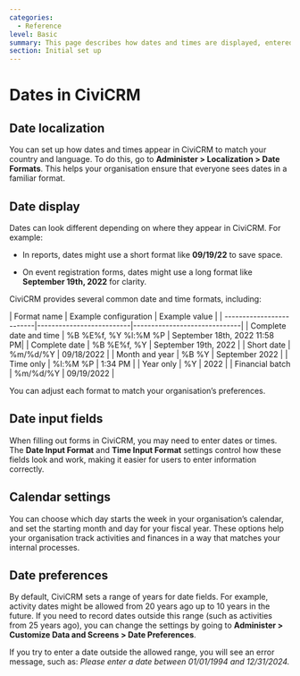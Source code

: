 ```yaml
---
categories:
  - Reference
level: Basic
summary: This page describes how dates and times are displayed, entered, and configured in CiviCRM, helping your organisation set up date formats and preferences to match your needs.
section: Initial set up
---
```


# Dates in CiviCRM

## Date localization

You can set up how dates and times appear in CiviCRM to match your country and language. To do this, go to **Administer > Localization > Date Formats**. This helps your organisation ensure that everyone sees dates in a familiar format.

## Date display

Dates can look different depending on where they appear in CiviCRM. For example:

- In reports, dates might use a short format like **09/19/22** to save space.

- On event registration forms, dates might use a long format like **September 19th, 2022** for clarity.

CiviCRM provides several common date and time formats, including:

| Format name             | Example configuration     | Example value                |
|
-------------------------|--------------------------|------------------------------|
| Complete date and time  | %B %E%f, %Y %l:%M %P     | September 18th, 2022 11:58 PM|
| Complete date           | %B %E%f, %Y              | September 19th, 2022         |
| Short date              | %m/%d/%Y                 | 09/18/2022                   |
| Month and year          | %B %Y                    | September 2022               |
| Time only               | %l:%M %P                 | 1:34 PM                      |
| Year only               | %Y                       | 2022                         |
| Financial batch         | %m/%d/%Y                 | 09/19/2022                   |

You can adjust each format to match your organisation’s preferences.

## Date input fields

When filling out forms in CiviCRM, you may need to enter dates or times. The **Date Input Format** and **Time Input Format** settings control how these fields look and work, making it easier for users to enter information correctly.

## Calendar settings

You can choose which day starts the week in your organisation’s calendar, and set the starting month and day for your fiscal year. These options help your organisation track activities and finances in a way that matches your internal processes.

## Date preferences

By default, CiviCRM sets a range of years for date fields. For example, activity dates might be allowed from 20 years ago up to 10 years in the future. If you need to record dates outside this range (such as activities from 25 years ago), you can change the settings by going to **Administer > Customize Data and Screens > Date Preferences**.

If you try to enter a date outside the allowed range, you will see an error message, such as: *Please enter a date between 01/01/1994 and 12/31/2024.*

<!--
Source: https://docs.civicrm.org/user/en/latest/initial
-set-up/dates/ -->

<!--
This page is a Reference: it provides systematic, factual information about date handling in CiviCRM, not step
-by-step instructions or conceptual background. -->
